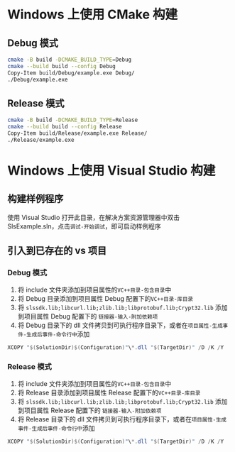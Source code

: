 
# Windows 上使用 CMake 构建

## Debug 模式
```bash
cmake -B build -DCMAKE_BUILD_TYPE=Debug
cmake --build build --config Debug
Copy-Item build/Debug/example.exe Debug/
./Debug/example.exe
```

## Release 模式

```bash
cmake -B build -DCMAKE_BUILD_TYPE=Release
cmake --build build --config Release
Copy-Item build/Release/example.exe Release/
./Release/example.exe
```


# Windows 上使用 Visual Studio 构建
## 构建样例程序
使用 Visual Studio 打开此目录，在解决方案资源管理器中双击 SlsExample.sln，点击`调试-开始调试`，即可启动样例程序

## 引入到已存在的 vs 项目
### Debug 模式
1. 将 include 文件夹添加到项目属性的`VC++目录-包含目录`中  
2. 将 Debug 目录添加到项目属性 Debug 配置下的`VC++目录-库目录`  
3. 将 `slssdk.lib;libcurl.lib;zlib.lib;libprotobuf.lib;Crypt32.lib` 添加到项目属性 Debug 配置下的 `链接器-输入-附加依赖项`  
4. 将 Debug 目录下的 dll 文件拷贝到可执行程序目录下，或者在`项目属性-生成事件-生成后事件-命令行中`添加
```powershell
XCOPY "$(SolutionDir)$(Configuration)"\*.dll "$(TargetDir)" /D /K /Y
```

### Release 模式
1. 将 include 文件夹添加到项目属性的`VC++目录-包含目录`中  
2. 将 Release 目录添加到项目属性 Release 配置下的`VC++目录-库目录`  
3. 将 `slssdk.lib;libcurl.lib;zlib.lib;libprotobuf.lib;Crypt32.lib` 添加到项目属性 Release 配置下的 `链接器-输入-附加依赖项`  
4. 将 Release 目录下的 dll 文件拷贝到可执行程序目录下，或者在`项目属性-生成事件-生成后事件-命令行中`添加
```powershell
XCOPY "$(SolutionDir)$(Configuration)"\*.dll "$(TargetDir)" /D /K /Y
```
